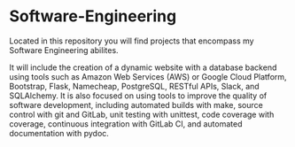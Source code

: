 # Software-Engineering


Located in this repository you will find projects that encompass my Software Engineering abilites.

It will include the creation of a dynamic website with a database backend using tools such as Amazon Web Services (AWS) or Google Cloud Platform, Bootstrap, Flask, Namecheap, PostgreSQL, RESTful APIs, Slack, and SQLAlchemy. It is also focused on using tools to improve the quality of software development, including automated builds with make, source control with git and GitLab, unit testing with unittest, code coverage with coverage, continuous integration with GitLab CI, and automated documentation with pydoc.
